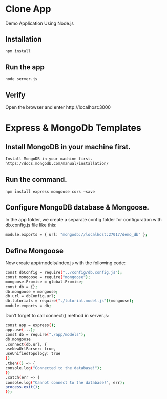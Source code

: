 # Clone App

Demo Application Using Node.js

## Installation

```bash
npm install
```

## Run the app

```bash
node server.js
```

## Verify
Open the browser and enter http://localhost:3000


# Express & MongoDb Templates

## Install MongoDB in your machine first.
```bash
Install MongoDB in your machine first.
https://docs.mongodb.com/manual/installation/
```

## Run the command.
```bash
npm install express mongoose cors –save
```

## Configure MongoDB database & Mongoose.
In the app folder, we create a separate config folder for configuration with db.config.js file like this: 
```bash
module.exports = { url: "mongodb://localhost:27017/demo_db" };
```

## Define Mongoose
Now create app/models/index.js with the following code:
```bash
const dbConfig = require("../config/db.config.js");
const mongoose = require("mongoose");
mongoose.Promise = global.Promise;
const db = {};
db.mongoose = mongoose;
db.url = dbConfig.url;
db.tutorials = require("./tutorial.model.js")(mongoose);
module.exports = db;
```

Don’t forget to call connect() method in server.js:
```bash
const app = express();
app.use(...);
const db = require("./app/models");
db.mongoose
.connect(db.url, {
useNewUrlParser: true,
useUnifiedTopology: true
})
.then(() => {
console.log("Connected to the database!");
})
.catch(err => {
console.log("Cannot connect to the database!", err);
process.exit();
});
```



